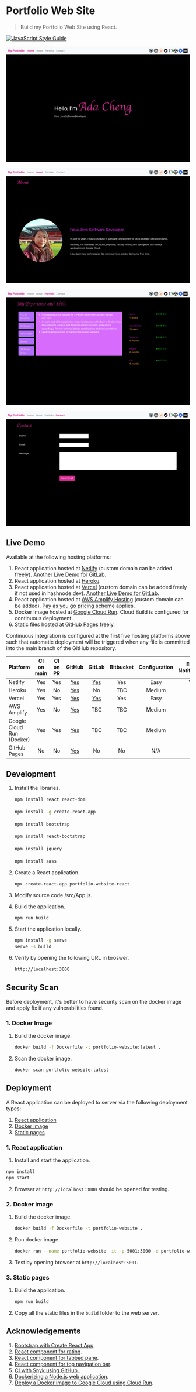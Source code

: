 # Portfolio Web Site

> Build my Portfolio Web Site using React.

[![JavaScript Style Guide](https://img.shields.io/badge/code_style-standard-brightgreen.svg)](https://standardjs.com)

![Portfolio Web Site Screenshot 1](public/images/PortfolioWebSite1.png)

![Portfolio Web Site Screenshot 2](public/images/PortfolioWebSite2.png)

![Portfolio Web Site Screenshot 3](public/images/PortfolioWebSite3.png)

![Portfolio Web Site Screenshot 4](public/images/PortfolioWebSite4.png)

## Live Demo

Available at the following hosting platforms:
1. React application hosted at [Netlify](https://netlify-portfolio.adafycheng.dev) (custom domain can be added freely).  [Another Live Demo for GitLab](https://netlify-portfolio-gitlab.adafycheng.dev).
2. React application hosted at [Heroku](https://adacheng-portfolio-website.herokuapp.com).
3. React application hosted at [Vercel](https://portfolio-website-react-six.vercel.app) (custom domain can be added freely if not used in hashnode.dev). [Another Live Demo for GitLab](https://portfolio-website-react-gitlab.vercel.app).
4. React application hosted at [AWS Amplify Hosting](https://aws-portfolio.adafycheng.dev) (custom domain can be added).  <a href="https://aws.amazon.com/amplify/pricing/" target="_blank">Pay as you go pricing scheme</a> applies.
5. Docker image hosted at [Google Cloud Run](https://gcp-portfolio.adafycheng.dev).  Cloud Build is configured for continuous deployment.
6. Static files hosted at [GitHub Pages](https://adafycheng.github.io) freely.

Continuous Integration is configured at the first five hosting platforms above such that automatic deployment will be triggered when any file is committed into the main branch of the GitHub repository.

| Platform | CI on main | CI on PR | GitHub | GitLab | Bitbucket | Configuration | Email Notification |
| --- | :---: | :---: | :---: | :---: | :---: | :---: | :---: |
| Netlify | Yes | Yes | [Yes](https://netlify-portfolio.adafycheng.dev) | [Yes](https://netlify-portfolio-gitlab.adafycheng.dev) | Yes | Easy | Yes |
| Heroku | Yes | No | [Yes](https://adacheng-portfolio-website.herokuapp.com) | No | TBC | Medium | No |
| Vercel | Yes | Yes | [Yes](https://portfolio-website-react-six.vercel.app) | [Yes](https://portfolio-website-react-gitlab.vercel.app) | Yes | Easy | No |
| AWS Amplify | Yes | No | [Yes](https://aws-portfolio.adafycheng.dev) | TBC | TBC | Medium | No |
| Google Cloud Run (Docker) | Yes | Yes | [Yes](https://gcp-portfolio.adafycheng.dev) |TBC | TBC | Medium | No |
| GitHub Pages | No | No | [Yes](https://adafycheng.github.io) | No | No | N/A | No |


## Development

1. Install the libraries.

    ```bash
    npm install react react-dom

    npm install -g create-react-app

    npm install bootstrap

    npm install react-bootstrap
  
    npm install jquery
   
    npm install sass
    ```

2. Create a React application.

    ```sh
    npx create-react-app portfolio-website-react
    ```
   
3. Modify source code /src/App.js.

4. Build the application.
    ```sh
    npm run build
    ```

5. Start the application locally.
    ```sh
    npm install -g serve
    serve -s build
    ```

6. Verify by opening the following URL in broswer.
    ```sh
    http://localhost:3000
    ```

## Security Scan

Before deployment, it's better to have security scan on the docker image and apply fix if any vulnerabilities found.

### 1. Docker Image

1. Build the docker image.

    ```sh
    docker build -f Dockerfile -t portfolio-website:latest .
    ```

2. Scan the docker image.

    ```sh
    docker scan portfolio-website:latest
    ```

## Deployment

A React application can be deployed to server via the following deployment types:
1. [React application](#1-react-application)
2. [Docker image](#2-docker-image)
3. [Static pages](#3-static-pages)

### 1. React application

1. Install and start the application.

```sh
npm install
npm start
```

2. Browser at `http://localhost:3000` should be opened for testing.

### 2. Docker image

1. Build the docker image.

    ```sh
    docker build -f Dockerfile -t portfolio-website .
    ```

2. Run docker image.

    ```sh
    docker run --name portfolio-website -it -p 5001:3000 -d portfolio-website
    ```

3. Test by opening browser at `http://localhost:5001`.


### 3. Static pages

1. Build the application.

    ```sh
    npm run build
    ```

2. Copy all the static files in the `build` folder to the web server.


## Acknowledgements

1. [Bootstrap with Create React App](https://www.npmjs.com/package/create-react-app).
2. [React component for rating](https://www.npmjs.com/package/reactjs-rating-component).
3. [React component for tabbed pane](https://www.npmjs.com/package/reactjs-tabbedpane-component).
4. [React component for top navigation bar](https://www.npmjs.com/package/reactjs-topnav-component).
5. [CI with Snyk using GitHub ](https://blog.adafycheng.dev/ci-with-snyk-using-github-actions).
6. [Dockerizing a Node.js web application](https://blog.adafycheng.dev/dockerizing-a-nodejs-web-application).
7. [Deploy a Docker image to Google Cloud using Cloud Run](https://blog.adafycheng.dev/deploy-a-docker-image-to-google-cloud-using-cloud-run).